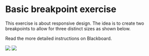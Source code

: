 # Basic breakpoint exercise

This exercise is about responsive design. The idea is to create two breakpoints to allow for three distinct sizes as shown below.

Read the more detailed instructions on Blackboard.


![](imgs/mobile.png)
![](imgs/tablet.png)
<!-- ![](imgs/desktop.png) -->